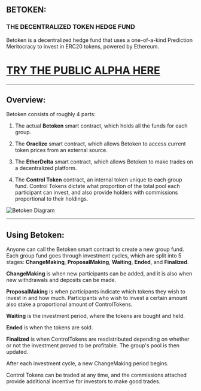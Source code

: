 ## BETOKEN:
### THE DECENTRALIZED TOKEN HEDGE FUND

Betoken is a decentralized hedge fund that uses a one-of-a-kind Prediction Meritocracy to invest in ERC20 tokens, powered by Ethereum.

# **[TRY THE PUBLIC ALPHA HERE](https://betoken.fund/betoken-ui/)**

 <hr>

## Overview:
Betoken consists of roughly 4 parts:


1) The actual <b>Betoken</b> smart contract, which holds all the funds for each group.


2) The <b>Oraclize</b> smart contract, which allows Betoken to access current token prices from an external source.


3) The <b>EtherDelta</b> smart contract, which allows Betoken to make trades on a decentralized platform.


4) The <b>Control Token</b> contract, an internal token unique to each group fund. Control Tokens dictate what proportion of the total pool each participant can invest, and also provide holders with commissions proportional to their holdings.

![Betoken Diagram](https://i.imgur.com/zvuHS9r.png)

<hr>

## Using Betoken:
Anyone can call the Betoken smart contract to create a new group fund. Each group fund goes through investment cycles, which are split into 5 stages: <b>ChangeMaking</b>, <b>ProposalMaking</b>, <b>Waiting</b>, <b>Ended</b>, and <b>Finalized</b>.

<b>ChangeMaking</b> is when new participants can be added, and it is also when new withdrawals and deposits can be made.

<b>ProposalMaking</b> is when participants indicate which tokens they wish to invest in and how much. Participants who wish to invest a certain amount also stake a proportional amount of ControlTokens.

<b>Waiting</b> is the investment period, where the tokens are bought and held.

<b>Ended</b> is when the tokens are sold.

<b>Finalized</b> is when ControlTokens are resdistributed depending on whether or not the investment proved to be profitable. The group's pool is then updated.

After each investment cycle, a new ChangeMaking period begins.

Control Tokens can be traded at any time, and the commissions attached provide additional incentive for investors to make good trades.
